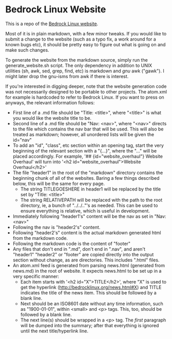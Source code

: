 Bedrock Linux Website
=====================

This is a repo of the [Bedrock Linux website](http://bedrocklinux.org).

Most of it is in plain markdown, with a few minor tweaks.  If you would like to
submit a change to the website (such as a typo fix, a work around for a known
bugs etc), it should be pretty easy to figure out what is going on and make
such changes.

To generate the website from the markdown source, simply run the
generate_website.sh script.  The only dependency in addition to UNIX utilities
(sh, awk, sed, grep, find, etc) is markdown and *gnu* awk ("gawk").  I might
later drop the gnu-isms from awk if there is interest.

If you're interested in digging deeper, note that the website generation code
was not necessarily designed to be portable to other projects.  The atom.xml
for example is hardcoded to refer to Bedrock Linux.  If you want to press on
anyways, the relevant information follows:

- First line of a .md file should be "Title: &lt;title&gt;", where "&lt;title&gt;" is what
  you would like the website title to be.
- Second line of a .md file should be "Nav: &lt;nav&gt;", where "&lt;nav&gt;"
  directs to the file which contains the nav bar that will be used.  This will
  also be treated as markdown; however, all unordered lists will be given the
  id="nav"
- To add an "id", "class", etc section within an opening tag, start the very
  beginning of the relevant section with a "{...}", where the "..." will be
  placed accordingly.  For example, '## {id="website_overhaul"} Website
  Overhaul' will turn into '&lt;h2 id="website_overhaul"&gt;Website Overhaul&lt;/h2&gt;'
- The file "header1" in the root of the "markdown" directory contains the
  beginning chunk of all of the websites.
  Baring a few things described below, this will be the same for every page.
  - The string TITLEGOESHERE in header1 will be replaced by the title set by
    "Title: &lt;title&gt;"
  - The string RELATIVEPATH will be replaced with the path to the root
    directory, ie, a bunch of "../../.."'s as needed.  This can be used to
    ensure everything is relative, which is useful in development.
- Immediately following "header1's" content will be the nav as set in "Nav: &lt;nav&gt;"
- Following the nav is "header2's" content.
- Following "header2's" content is the actual markdown generated html from the markdown code.
- Following the markdown code is the content of "footer"
- Any files that don't end in ".md", don't end in ".nav", and aren't "header1"
  "header2" or "footer" are copied directly into the output section without
  change, as are directories.  This includes ".html" files.
- An atom.xml feed is generated from parsing news.html (generated from news.md)
  in the root of website.  It expects news.html to be set up in a very specific
  manner:
  - Each item starts with '&lt;h2 id="X"&gt;TITLE&lt;/h2&gt;', where "X" is used to get the
    hyperlink (http://bedrocklinux.org/news.html#X) and TITLE indicates the
    title of the news item.  This should be followed by a blank line.
  - Next should be an ISO8601 date without any time information, such as
    "1900-01-01", within &lt;small&gt; and &lt;p&gt; tags.  This, too, should
    be followed by a blank line.
  - The next line(s) should be wrapped in a &lt;p&gt; tag.  The *first* paragraph
    will be dumped into the summary; after that everything is ignored until the
    next title/hyperlink line.
